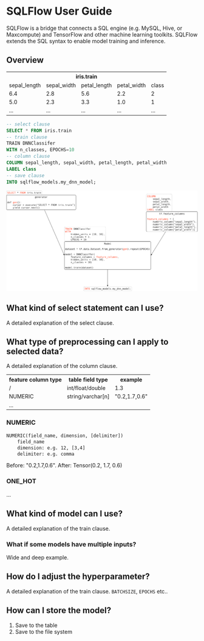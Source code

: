 # SQLFlow User Guide

SQLFlow is a bridge that connects a SQL engine (e.g. MySQL, Hive, or Maxcompute) and TensorFlow and other machine learning toolkits.  SQLFlow extends the SQL syntax to enable model training and inference.

## Overview

<table>
  <tr>
    <th colspan="5">iris.train</th>
  </tr>
  <tr>
    <td>sepal_length</td>
    <td>sepal_width</td>
    <td>petal_length</td>
    <td>petal_width</td>
    <td>class</td>
  </tr>
  <tr>
    <td>6.4</td>
    <td>2.8</td>
    <td>5.6</td>
    <td>2.2</td>
    <td>2</td>
  </tr>
  <tr>
    <td>5.0</td>
    <td>2.3</td>
    <td>3.3</td>
    <td>1.0</td>
    <td>1</td>
  </tr>
  <tr>
    <td>...</td>
    <td>...</td>
    <td>...</td>
    <td>...</td>
    <td>...</td>
  </tr>
</table>

```SQL
-- select clause
SELECT * FROM iris.train
-- train clause
TRAIN DNNClassifer
WITH n_classes, EPOCHS=10
-- column clause
COLUMN sepal_length, sepal_width, petal_length, petal_width
LABEL class
-- save clause
INTO sqlflow_models.my_dnn_model;
```

![](figures/user_overview.png)

## What kind of select statement can I use?

A detailed explanation of the select clause.

## What type of preprocessing can I apply to selected data?

A detailed explanation of the column clause.

<table>
  <tr>
    <th>feature column type</th>
    <th>table field type</th>
    <th>example</th>
  </tr>
  <tr>
    <td>/</td>
    <td>int/float/double</td>
    <td>1.3</td>
  </tr>
  <tr>
    <td>NUMERIC</td>
    <td>string/varchar[n]</td>
    <td>"0.2,1.7,0.6"</td>
  </tr>
  <tr>
    <td>...</td>
    <td></td>
    <td></td>
  </tr>
</table>

### NUMERIC

```
NUMERIC(field_name, dimension, [delimiter])
    field_name
    dimension: e.g. 12, [3,4]
    delimiter: e.g. comma
```

Before: "0.2,1.7,0.6".
After: Tensor(0.2, 1.7, 0.6)

### ONE_HOT

...

## What kind of model can I use?

A detailed explanation of the train clause.

### What if some models have multiple inputs?

Wide and deep example.

## How do I adjust the hyperparameter?

A detailed explanation of the train clause. `BATCHSIZE`, `EPOCHS` etc..

## How can I store the model?

1. Save to the table
1. Save to the file system

